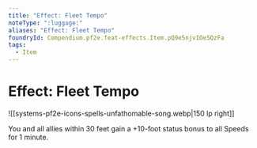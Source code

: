 ```yaml
---
title: "Effect: Fleet Tempo"
noteType: ":luggage:"
aliases: "Effect: Fleet Tempo"
foundryId: Compendium.pf2e.feat-effects.Item.pQ9e5njvIOe5QzFa
tags:
  - Item
---
```


# Effect: Fleet Tempo
![[systems-pf2e-icons-spells-unfathomable-song.webp|150 lp right]]

You and all allies within 30 feet gain a +10-foot status bonus to all Speeds for 1 minute.
